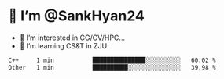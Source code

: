 # 👋 I’m @SankHyan24

- 👀 I’m interested in CG/CV/HPC...
- 🌱 I’m learning CS&T in ZJU.

<!---
SankHyan24/SankHyan24 is a ✨ special ✨ repository because its `README.md` (this file) appears on your GitHub profile.
You can click the Preview link to take a look at your changes.
--->
<!--START_SECTION:waka-->

```txt
C++     1 min           ███████████████░░░░░░░░░░   60.02 %
Other   1 min           ██████████░░░░░░░░░░░░░░░   39.98 %
```

<!--END_SECTION:waka-->
